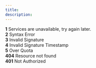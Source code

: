```yaml
---
title:
description:
---
```


**1** Services are unavailable, try again later.  
**2** Syntax Error  
**3** Invalid Signature  
**4** Invalid Signature Timestamp  
**5** Over Quota  
**404** Resource not found  
**401** Not Authorized


